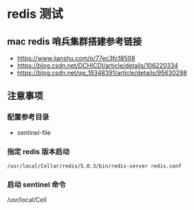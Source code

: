 # redis 测试

## mac redis 哨兵集群搭建参考链接

- https://www.jianshu.com/p/77ec3fc18508
- https://blog.csdn.net/DCHICDI/article/details/106220334
- https://blog.csdn.net/qq_19348391/article/details/95630298

## 注意事项

### 配置参考目录

- sentinel-file

### 指定 redis 版本启动

    /usr/local/Cellar/redis/5.0.3/bin/redis-server redis.conf

### 启动 sentinel 命令
   
   /usr/local/Cell